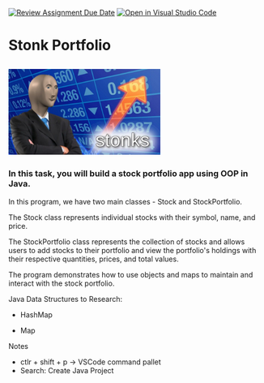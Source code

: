 [![Review Assignment Due Date](https://classroom.github.com/assets/deadline-readme-button-24ddc0f5d75046c5622901739e7c5dd533143b0c8e959d652212380cedb1ea36.svg)](https://classroom.github.com/a/vwUlxs8O)
[![Open in Visual Studio Code](https://classroom.github.com/assets/open-in-vscode-718a45dd9cf7e7f842a935f5ebbe5719a5e09af4491e668f4dbf3b35d5cca122.svg)](https://classroom.github.com/online_ide?assignment_repo_id=11489308&assignment_repo_type=AssignmentRepo)
# Stonk Portfolio

## <img src="assets/stonks.jpg" width="300">

### In this task, you will build a stock portfolio app using OOP in Java.


In this program, we have two main classes - Stock and StockPortfolio. 

The Stock class represents individual stocks with their symbol, name, and price. 

The StockPortfolio class represents the collection of stocks and allows users to add stocks to their portfolio and view the portfolio's holdings with their respective quantities, prices, and total values. 

The program demonstrates how to use objects and maps to maintain and interact with the stock portfolio.

Java Data Structures to Research:

- HashMap

- Map


Notes
- ctlr + shift + p -> VSCode command pallet
- Search: Create Java Project